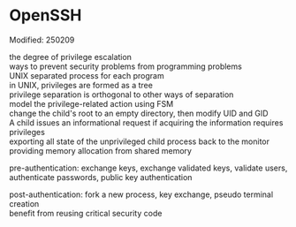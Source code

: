 # OpenSSH

Modified: 250209  

the degree of privilege escalation  
ways to prevent security problems from programming problems  
UNIX separated process for each program  
in UNIX, privileges are formed as a tree  
privilege separation is orthogonal to other ways of separation  
model the privilege-related action using FSM  
change the child's root to an empty directory, then modify UID and GID  
A child issues an informational request if acquiring the information requires privileges  
exporting all state of the unprivileged child process back to the monitor  
providing memory allocation from shared memory  

pre-authentication: exchange keys, exchange validated keys, validate users, authenticate passwords, public key authentication  

post-authentication: fork a new process, key exchange, pseudo terminal creation  
benefit from reusing critical security code  
